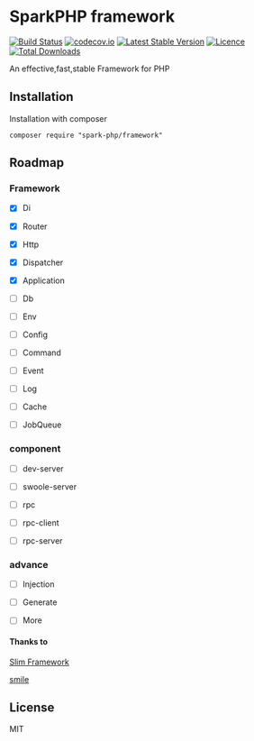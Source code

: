 # SparkPHP framework

[![Build Status](https://travis-ci.org/spark-php/framework.svg?branch=master)](https://travis-ci.org/spark-php/framework)
[![codecov.io](http://codecov.io/github/spark-php/framework/coverage.svg?branch=master)](http://codecov.io/github/spark-php/framework?branch=master)
[![Latest Stable Version](https://poser.pugx.org/spark-php/framework/v/stable.svg)](https://packagist.org/packages/spark-php/framework)
[![Licence](https://poser.pugx.org/spark-php/framework/license.svg)](https://packagist.org/packages/spark-php/framework)
[![Total Downloads](https://poser.pugx.org/spark-php/framework/downloads.svg)](https://packagist.org/packages/spark-php/framework)


An effective,fast,stable Framework for PHP

## Installation

Installation with composer

```shell
composer require "spark-php/framework"
```



## Roadmap

### Framework

- [x] Di
- [x] Router
- [x] Http
- [x] Dispatcher
- [x] Application
- [ ] Db
- [ ] Env
- [ ] Config
- [ ] Command
- [ ] Event
- [ ] Log
- [ ] Cache
- [ ] JobQueue


### component

- [ ] dev-server
- [ ] swoole-server
- [ ] rpc
- [ ] rpc-client
- [ ] rpc-server


### advance

- [ ] Injection
- [ ] Generate
- [ ] More



#### Thanks to

[Slim Framework](https://github.com/slimphp/Slim/blob/3.x/LICENSE.md)

[smile](https://github.com/vimac/smile-framework)


## License
MIT

